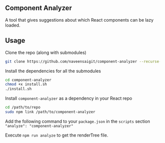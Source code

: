 ## Component Analyzer

A tool that gives suggestions about which React components can be lazy loaded.

## Usage

Clone the repo (along with submodules)
```sh
git clone https://github.com/naveensaigit/component-analyzer --recurse-submodules
```

Install the dependencies for all the submodules
```sh
cd component-analyzer
chmod +x install.sh
./install.sh
```

Install `component-analyzer` as a dependency in your React repo
```sh
cd /path/to/repo
sudo npm link /path/to/component-analyzer
```

Add the following command to your `package.json` in the `scripts` section
`"analyze": "component-analyzer"`

Execute `npm run analyze` to get the renderTree file.